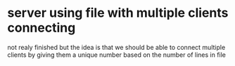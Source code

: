 # server using file with multiple clients connecting

not realy finished but the idea is that we should be able to connect multiple clients by giving them a unique number based on the number of lines in file